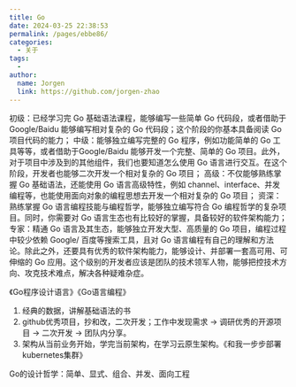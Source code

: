 ```yaml
---
title: Go
date: 2024-03-25 22:38:53
permalink: /pages/ebbe86/
categories:
  - 关于
tags:
  - 
author: 
  name: Jorgen
  link: https://github.com/jorgen-zhao
---
```

初级：已经学习完 Go 基础语法课程，能够编写一些简单 Go 代码段，或者借助于Google/Baidu 能够编写相对复杂的 Go 代码段；这个阶段的你基本具备阅读 Go 项目代码的能力；
中级：能够独立编写完整的 Go 程序，例如功能简单的 Go 工具等等，或者借助于Google/Baidu 能够开发一个完整、简单的 Go 项目。此外，对于项目中涉及到的其他组件，我们也要知道怎么使用 Go 语言进行交互。在这个阶段，开发者也能够二次开发一个相对复杂的 Go 项目；
高级：不仅能够熟练掌握 Go 基础语法，还能使用 Go 语言高级特性，例如 channel、interface、并发编程等，也能使用面向对象的编程思想去开发一个相对复杂的 Go 项目；
资深：熟练掌握 Go 语言编程技能与编程哲学，能够独立编写符合 Go 编程哲学的复杂项目。同时，你需要对 Go 语言生态也有比较好的掌握，具备较好的软件架构能力；
专家：精通 Go 语言及其生态，能够独立开发大型、高质量的 Go 项目，编程过程中较少依赖 Google/ 百度等搜索工具，且对 Go 语言编程有自己的理解和方法论。除此之外，还要具有优秀的软件架构能力，能够设计、并部署一套高可用、可伸缩的 Go 应用。这个级别的开发者应该是团队的技术领军人物，能够把控技术方向、攻克技术难点，解决各种疑难杂症。

《Go程序设计语言》《Go语言编程》

1. 经典的数据，讲解基础语法的书
2. github优秀项目，抄和改，二次开发；工作中发现需求 -> 调研优秀的开源项目 -> 二次开发 -> 团队内分享。
3. 架构从当前业务开始，学完当前架构，在学习云原生架构。《和我一步步部署kubernetes集群》

Go的设计哲学：简单、显式、组合、并发、面向工程